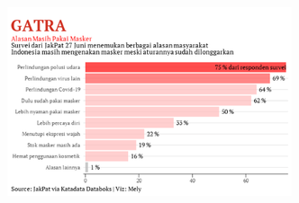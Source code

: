 ![name](https://github.com/melysantoso/datagravis/blob/master/alasan-masih-pakai-masker/alasan_masker_1.png)